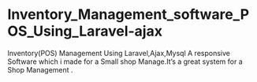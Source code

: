 # Inventory_Management_software_POS_Using_Laravel-ajax
 Inventory(POS) Management Using Laravel,Ajax,Mysql A responsive Software which i made for a Small shop Manage.It’s a great system for a Shop Management .

